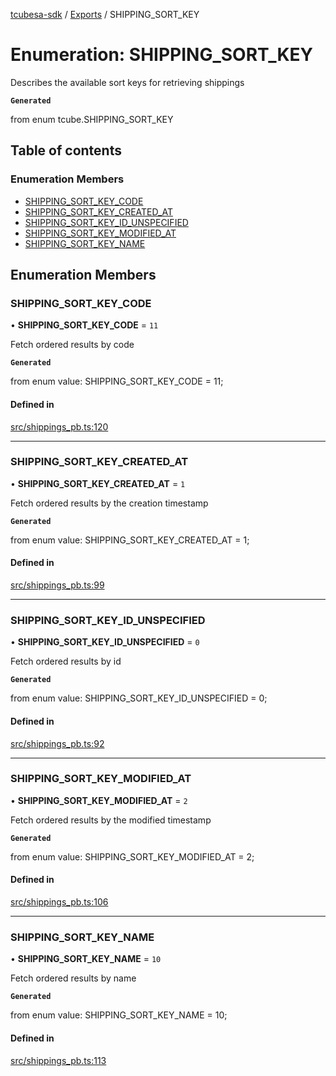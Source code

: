 [tcubesa-sdk](../README.md) / [Exports](../modules.md) / SHIPPING\_SORT\_KEY

# Enumeration: SHIPPING\_SORT\_KEY

Describes the available sort keys for retrieving shippings

**`Generated`**

from enum tcube.SHIPPING_SORT_KEY

## Table of contents

### Enumeration Members

- [SHIPPING\_SORT\_KEY\_CODE](SHIPPING_SORT_KEY.md#shipping_sort_key_code)
- [SHIPPING\_SORT\_KEY\_CREATED\_AT](SHIPPING_SORT_KEY.md#shipping_sort_key_created_at)
- [SHIPPING\_SORT\_KEY\_ID\_UNSPECIFIED](SHIPPING_SORT_KEY.md#shipping_sort_key_id_unspecified)
- [SHIPPING\_SORT\_KEY\_MODIFIED\_AT](SHIPPING_SORT_KEY.md#shipping_sort_key_modified_at)
- [SHIPPING\_SORT\_KEY\_NAME](SHIPPING_SORT_KEY.md#shipping_sort_key_name)

## Enumeration Members

### SHIPPING\_SORT\_KEY\_CODE

• **SHIPPING\_SORT\_KEY\_CODE** = ``11``

Fetch ordered results by code

**`Generated`**

from enum value: SHIPPING_SORT_KEY_CODE = 11;

#### Defined in

[src/shippings_pb.ts:120](https://github.com/TCUBEAI-TECHNOLOGIES-PRIVATE-LIMITED/ts-sdk/blob/3c64799/src/shippings_pb.ts#L120)

___

### SHIPPING\_SORT\_KEY\_CREATED\_AT

• **SHIPPING\_SORT\_KEY\_CREATED\_AT** = ``1``

Fetch ordered results by the creation timestamp

**`Generated`**

from enum value: SHIPPING_SORT_KEY_CREATED_AT = 1;

#### Defined in

[src/shippings_pb.ts:99](https://github.com/TCUBEAI-TECHNOLOGIES-PRIVATE-LIMITED/ts-sdk/blob/3c64799/src/shippings_pb.ts#L99)

___

### SHIPPING\_SORT\_KEY\_ID\_UNSPECIFIED

• **SHIPPING\_SORT\_KEY\_ID\_UNSPECIFIED** = ``0``

Fetch ordered results by id

**`Generated`**

from enum value: SHIPPING_SORT_KEY_ID_UNSPECIFIED = 0;

#### Defined in

[src/shippings_pb.ts:92](https://github.com/TCUBEAI-TECHNOLOGIES-PRIVATE-LIMITED/ts-sdk/blob/3c64799/src/shippings_pb.ts#L92)

___

### SHIPPING\_SORT\_KEY\_MODIFIED\_AT

• **SHIPPING\_SORT\_KEY\_MODIFIED\_AT** = ``2``

Fetch ordered results by the modified timestamp

**`Generated`**

from enum value: SHIPPING_SORT_KEY_MODIFIED_AT = 2;

#### Defined in

[src/shippings_pb.ts:106](https://github.com/TCUBEAI-TECHNOLOGIES-PRIVATE-LIMITED/ts-sdk/blob/3c64799/src/shippings_pb.ts#L106)

___

### SHIPPING\_SORT\_KEY\_NAME

• **SHIPPING\_SORT\_KEY\_NAME** = ``10``

Fetch ordered results by name

**`Generated`**

from enum value: SHIPPING_SORT_KEY_NAME = 10;

#### Defined in

[src/shippings_pb.ts:113](https://github.com/TCUBEAI-TECHNOLOGIES-PRIVATE-LIMITED/ts-sdk/blob/3c64799/src/shippings_pb.ts#L113)
